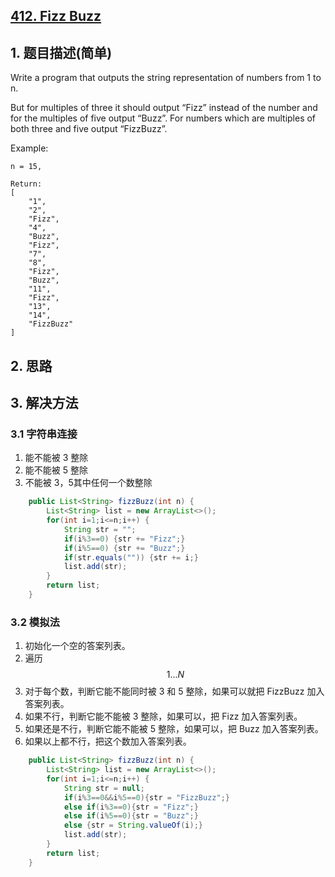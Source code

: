 ## [412. Fizz Buzz](https://leetcode-cn.com/problems/fizz-buzz/)

## 1. 题目描述(简单)

Write a program that outputs the string representation of numbers from 1 to n.

But for multiples of three it should output “Fizz” instead of the number and for the multiples of five output “Buzz”. For numbers which are multiples of both three and five output “FizzBuzz”.

Example:
```
n = 15,

Return:
[
    "1",
    "2",
    "Fizz",
    "4",
    "Buzz",
    "Fizz",
    "7",
    "8",
    "Fizz",
    "Buzz",
    "11",
    "Fizz",
    "13",
    "14",
    "FizzBuzz"
]
```

## 2. 思路

## 3. 解决方法

### 3.1 字符串连接

1. 能不能被 3 整除
2. 能不能被 5 整除
3. 不能被 3，5其中任何一个数整除

```java
    public List<String> fizzBuzz(int n) {
    	List<String> list = new ArrayList<>();
    	for(int i=1;i<=n;i++) {
    		String str = "";
    		if(i%3==0) {str += "Fizz";}
    		if(i%5==0) {str += "Buzz";}
    		if(str.equals("")) {str += i;}
    		list.add(str);
    	}
    	return list;
    }
```



### 3.2 模拟法

1. 初始化一个空的答案列表。
2. 遍历 $$1 ... N$$
3. 对于每个数，判断它能不能同时被 3 和 5 整除，如果可以就把 FizzBuzz 加入答案列表。
4. 如果不行，判断它能不能被 3 整除，如果可以，把 Fizz 加入答案列表。
5. 如果还是不行，判断它能不能被 5 整除，如果可以，把 Buzz 加入答案列表。
6. 如果以上都不行，把这个数加入答案列表。


```java
	public List<String> fizzBuzz(int n) {
		List<String> list = new ArrayList<>();
		for(int i=1;i<=n;i++) {
			String str = null;
			if(i%3==0&&i%5==0){str = "FizzBuzz";}
			else if(i%3==0){str = "Fizz";}
			else if(i%5==0){str = "Buzz";}
			else {str = String.valueOf(i);}
			list.add(str);
		}
		return list;
	}
```



